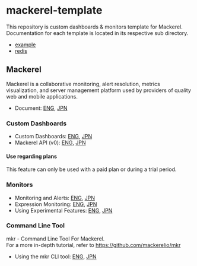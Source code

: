 # mackerel-template

This repository is custom dashboards & monitors template for Mackerel.  
Documentation for each template is located in its respective sub directory.

- [example](./example/README.md)
- [redis](./redis/README.md)

## Mackerel

Mackerel is a collaborative monitoring, alert resolution, metrics visualization, and server management platform used by providers of quality web and mobile applications.  

- Document: [ENG](https://mackerel.io/docs/), [JPN](https://mackerel.io/ja/docs/)

### Custom Dashboards

- Custom Dashboards: [ENG](https://mackerel.io/docs/entry/howto/dashboard), [JPN](https://mackerel.io/ja/docs/entry/howto/dashboard)
- Mackerel API (v0): [ENG](https://mackerel.io/api-docs/entry/dashboards), [JPN](https://mackerel.io/ja/api-docs/entry/dashboards)

#### Use regarding plans

This feature can only be used with a paid plan or during a trial period.

### Monitors

- Monitoring and Alerts: [ENG](https://mackerel.io/docs/entry/howto/alerts), [JPN](https://mackerel.io/ja/docs/entry/howto/alerts)
- Expression Monitoring: [ENG](https://mackerel.io/docs/entry/expression-monitoring), [JPN](https://mackerel.io/ja/docs/entry/expression-monitoring)
- Using Experimental Features: [ENG](https://mackerel.io/docs/entry/advanced/experimental-features-config), [JPN](https://mackerel.io/ja/docs/entry/advanced/experimental-features-config)

### Command Line Tool

mkr - Command Line Tool For Mackerel.  
For a more in-depth tutorial, refer to https://github.com/mackerelio/mkr

- Using the mkr CLI tool: [ENG](https://mackerel.io/docs/entry/advanced/cli), [JPN](https://mackerel.io/ja/docs/entry/advanced/cli)
